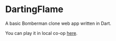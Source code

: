 DartingFlame
============

A basic Bomberman clone web app written in Dart.

You can play it in local co-op [here](https://simon-void.github.io/dartingflame/).
